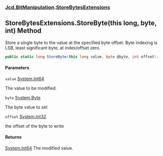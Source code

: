 ### [Jcd.BitManipulation](Jcd.BitManipulation.md 'Jcd.BitManipulation').[StoreBytesExtensions](Jcd.BitManipulation.StoreBytesExtensions.md 'Jcd.BitManipulation.StoreBytesExtensions')

## StoreBytesExtensions.StoreByte(this long, byte, int) Method

Store a single byte to the value at the specified byte offset.
Byte indexing is LSB, least significant byte, at index/offset zero.

```csharp
public static long StoreByte(this long value, byte @byte, int offset);
```
#### Parameters

<a name='Jcd.BitManipulation.StoreBytesExtensions.StoreByte(thislong,byte,int).value'></a>

`value` [System.Int64](https://docs.microsoft.com/en-us/dotnet/api/System.Int64 'System.Int64')

The value to be modified.

<a name='Jcd.BitManipulation.StoreBytesExtensions.StoreByte(thislong,byte,int).byte'></a>

`byte` [System.Byte](https://docs.microsoft.com/en-us/dotnet/api/System.Byte 'System.Byte')

The byte value to set

<a name='Jcd.BitManipulation.StoreBytesExtensions.StoreByte(thislong,byte,int).offset'></a>

`offset` [System.Int32](https://docs.microsoft.com/en-us/dotnet/api/System.Int32 'System.Int32')

the offset of the byte to write

#### Returns

[System.Int64](https://docs.microsoft.com/en-us/dotnet/api/System.Int64 'System.Int64')
The modified value.
